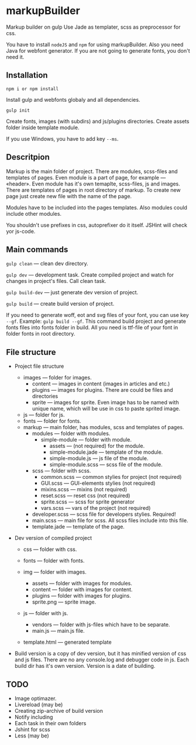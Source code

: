 markupBuilder
=============

Markup builder on gulp
Use Jade as templater, scss as preprocessor for css.

You have to install `nodeJS` and `npm` for using markupBuilder.
Also you need Java for webfont generator. If you are not going to generate fonts, you don't need it.

Installation
------------

    npm i or npm install

Install gulp and webfonts globaly and all dependencies.  

    gulp init

Create fonts, images (with subdirs) and js/plugins directories. Create assets folder inside template module.      

If you use Windows, you have to add key `--ms`.

Descritpion
-----------

Markup is the main folder of project. There are modules, scss-files and templates of pages.
Even module is a part of page, for example — «header».
Even module has it's own temaplte, scss-files, js and images.
There are templates of pages in root directory of markup. To create new page just create new file with the name of the page.

Modules have to be included into the pages templates. Also modules could include other modules.

You shouldn't use prefixes in css, autoprefixer do it itself. JSHint will check yor js-code.


Main commands
-------------

`gulp clean` — clean dev directory.

`gulp dev` — development task. Create compiled project and watch for changes in project's files. Call clean task.

`gulp build-dev` — just generate dev version of project.

`gulp build` — create build version of project.

If you need to generate woff, eot and svg files of your font, you can use key `--gf`. 
Example: `gulp build --gf`. This command build project and generate fonts files into fonts folder in build. All you need is ttf-file of your font in folder fonts in root directory.

File structure
--------------

* Project file structure

    - images — folder for images.
        - content — images in content (images in articles and etc.)
        - plugins — images for plugins. There are could be files and directories
        - sprite — images for sprite. Even image has to be named with unique name, which will be use in css to paste sprited image.
    - js — folder for js.
    - fonts — folder for fonts.
    - markup — main folder, has modules, scss and templates of pages.
        - modules — folder with modules.
            - simple-module — folder with module.
                - assets — (not required) for the module.
                - simple-module.jade — template of the module.
                - simple-module.js — js file of the module.
                - simple-module.scss — scss file of the module.
        - scss — folder with scss.
            - common.scss — common stylies for project (not required)
            - GUI.scss — GUI-elements stylies (not required)
            - mixins.scss — mixins (not required)
            - reset.scss — reset css (not required)
            - sprite.scss — scss for sprite generator
            - vars.scss — vars of the project (not required)
        - developer.scss — scss file for developers stylies. Required! 
        - main.scss — main file for scss. All scss files include into this file.
        - template.jade — template of the page.

* Dev version of compiled project
    
    - css — folder with css.
    - fonts — folder with fonts.
    - img — folder with images.
        - assets — folder with images for modules.
        - content — folder with images for content.
        - plugins — folder with images for plugins.
        - sprite.png — sprite image.
    - js — folder with js.
        - vendors — folder with js-files which have to be separate.
        - main.js — main.js file.

    - template.html — generated template


* Build version is a copy of dev version, but it has minified version of css and js files. There are no any console.log and debugger code in js.
Each build dir has it's own version. Version is a date of building.


TODO
----

* Image optimazer.
* Livereload (may be)
* Creating zip-archive of build version
* Notify including
* Each task in their own folders
* Jshint for scss
* Less (may be)
